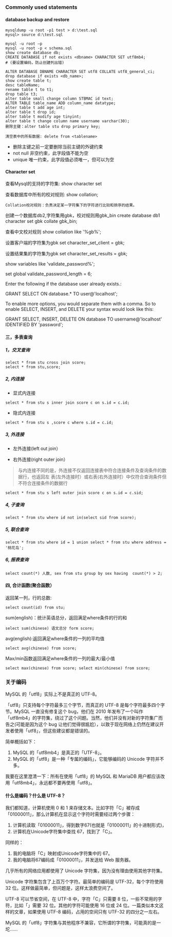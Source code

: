 ### Commonly used statements

#### database backup and restore

```shell
mysqldump -u root -p1 test > d:\test.sql
mysql> source d:\test.sql
```

```shell
mysql -u root –p
mysql -u root -p < schema.sql
show create database db;
CREATE DATABASE if not exists <dbname> CHARACTER SET utf8mb4;
# (要设置编码，防止创建列出错)

ALTER DATABASE DBNAME CHARACTER SET utf8 COLLATE utf8_general_ci;
drop database if exists <db_name>;
show create table t;
desc tableName;
rename table t to t1;
drop table t3;
alter table small change column STBMAC id text;
ALTER TABLE table_name ADD column_name datatype;
alter table t add age int;
alter table t drop id;
alter table t modify age tinyint;
alter table t change column name username varchar(30);
删除主键：alter table stu drop primary key;

清空表中的所有数据: delete from <tablename>
```

* 删除主键之前一定要删除当前主键的外键约束
* not null 非空约束，此字段值不能为空
* unique 唯一约束，此字段值必须唯一，但可以为空

#### Character set

查看Mysql的支持的字符集:
show character set

查看数据库中所有的校对规则: show collation;

	Collation校对规则：负责决定某一字符集下的字符进行比较和排序的结果。

创建一个数据库db2,字符集用gbk，校对规则用gbk_bin
create database db1 character set gbk collate gbk_bin;

查看中文校对规则
show collation like '%gb%';

设置客户端的字符集为gbk
set character_set_client = gbk;

设置结果集的字符集为gbk
set character_set_results = gbk;

show variables like 'validate_password%';

set global validate_password_length = 6;

Enter the following if the database user already exists.:

GRANT SELECT ON database.* TO user@'localhost';

To enable more options, you would separate them with a comma. So to enable SELECT, INSERT, and DELETE your syntax would look like this:

GRANT SELECT, INSERT, DELETE ON database TO username@'localhost' IDENTIFIED BY 'password';

#### 三，多表查询

##### 1，交叉查询

```shell
select * from stu cross join score;
select * from stu,score;
```

##### 2, 内连接

* 显式内连接

```shell
select * from stu s inner join score c on s.id = c.id;
```

* 隐式内连接

```shell
select * from stu s ,score c where s.id = c.id;
```

##### 3, 外连接

* 左外连接(left out join）

* 右外连接(right outer join）

> 与内连接不同的是，外连接不仅返回连接表中符合连接条件及查询条件的数据行，也返回左
表(左外连接时）或右表(右外连接时）中仅符合查询条件但不符合连接条件的数据行

```shell
select * from stu s left outer join score c on s.id = c.sid;
```

##### 4, 子查询

```shell
select * from stu where id not in(select sid from score);
```

##### 5, 联合查询

```shell
select * from stu where id = 1 union select * from stu where address = '桃花岛';
```

##### 6, 报表查询

```shell
select count(*) 人数, sex from stu group by sex having  count(*) > 2;
```

#### 四, 合计函数(聚合函数）

返回某一列，行的总数:
```shell
select count(id) from stu;
```

sum(english)：统计英语总分，返回满足where条件的行的和
```shell
select sum(chinese) 语文总分 form score;
```

avg(english):返回满足where条件的一列的平均值
```shell
select avg(chinese) from score;
```

Max/min函数返回满足where条件的一列的最大/最小值
```shell
select max(chinese) from score; select min(chinese) from score;
```

### 关于编码

MySQL 的「utf8」实际上不是真正的 UTF-8。

「utf8」只支持每个字符最多三个字节，而真正的 UTF-8 是每个字符最多四个字节。MySQL 一直没有修复这个 bug，他们在 2010 年发布了一个叫作「utf8mb4」的字符集，绕过了这个问题。当然，他们并没有对新的字符集广而告之(可能是因为这个 bug 让他们觉得很尴尬），以致于现在网络上仍然在建议开发者使用「utf8」，但这些建议都是错误的。

简单概括如下：

1. MySQL 的「utf8mb4」是真正的「UTF-8」。
2. MySQL 的「utf8」是一种「专属的编码」，它能够编码的 Unicode 字符并不多。

我要在这里澄清一下：所有在使用「utf8」的 MySQL 和 MariaDB 用户都应该改用「utf8mb4」，永远都不要再使用「utf8」。

#### 什么是编码？什么是 UTF-8？

我们都知道，计算机使用 0 和 1 来存储文本。比如字符「C」被存成「01000011」，那么计算机在显示这个字符时需要经过两个步骤：

1. 计算机读取「01000011」，得到数字67(也就是「01000011」的十进制形式)，
2. 计算机在Unicode字符集中查找 67，找到了「C」。

同样的：

1. 我的电脑将「C」映射成Unicode字符集中的 67。
2. 我的电脑将67编码成「01000011」，并发送给 Web 服务器。

几乎所有的网络应用都使用了 Unicode 字符集，因为没有理由使用其他字符集。

Unicode 字符集包含了上百万个字符。最简单的编码是 UTF-32，每个字符使用 32 位。这样做最简单，但问题是，这样太浪费空间了。

UTF-8 可以节省空间，在 UTF-8 中，字符「C」只需要 8 位，一些不常用的字符，比如「」需要 32 位。其他的字符可能使用 16 位或 24 位。一篇类似本文这样的文章，如果使用 UTF-8 编码，占用的空间只有 UTF-32 的四分之一左右。

MySQL 的「utf8」字符集与其他程序不兼容，它所谓的字符集，可能真的是一坨……